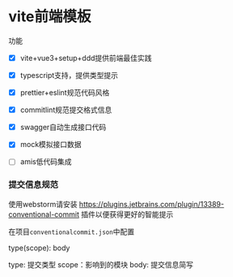 # vite前端模板

功能

- [x] vite+vue3+setup+ddd提供前端最佳实践
- [x] typescript支持，提供类型提示
- [x] prettier+eslint规范代码风格
- [x] commitlint规范提交格式信息
- [x] swagger自动生成接口代码
- [x] mock模拟接口数据
- [ ] amis低代码集成


### 提交信息规范

使用webstorm请安装 https://plugins.jetbrains.com/plugin/13389-conventional-commit 插件以便获得更好的智能提示

在项目`conventionalcommit.json`中配置

type(scope): body

type: 提交类型
scope：影响到的模块
body: 提交信息简写




